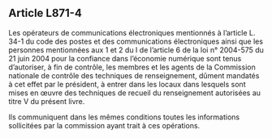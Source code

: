Article L871-4
----
Les opérateurs de communications électroniques mentionnés à l’article L. 34-1 du
code des postes et des communications électroniques ainsi que les personnes
mentionnées aux 1 et 2 du I de l’article 6 de la loi n° 2004-575 du 21 juin 2004
pour la confiance dans l’économie numérique sont tenus d’autoriser, à fin de
contrôle, les membres et les agents de la Commission nationale de contrôle des
techniques de renseignement, dûment mandatés à cet effet par le président, à
entrer dans les locaux dans lesquels sont mises en œuvre des techniques de
recueil du renseignement autorisées au titre V du présent livre.

Ils communiquent dans les mêmes conditions toutes les informations sollicitées
par la commission ayant trait à ces opérations.
